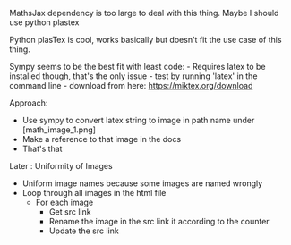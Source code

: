 MathsJax dependency is too large to deal with this thing. Maybe I should use python plastex

Python plasTex is cool, works basically but doesn't fit the use case of this thing.

Sympy seems to be the best fit with least code:
    - Requires latex to be installed though, that's the only issue 
    - test by running 'latex' in the command line 
    - download from here: https://miktex.org/download

Approach:
- Use sympy to convert latex string to image in path name under [math_image_1.png]
- Make a reference to that image in the docs 
- That's that 


Later : Uniformity of Images
- Uniform image names because some images are named wrongly 
- Loop through all images in the html file 
    - For each image
        - Get src link
        - Rename the image in the src link it according to the counter 
        - Update the src link 
